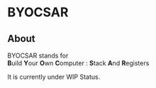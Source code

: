 # BYOCSAR

## About
BYOCSAR stands for   
**B**uild **Y**our **O**wn **C**omputer : **S**tack **A**nd **R**egisters  

It is currently under WIP Status.
